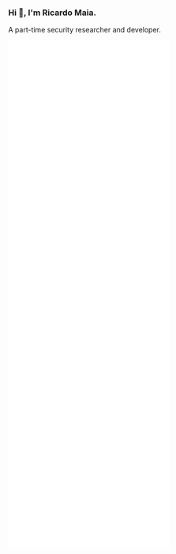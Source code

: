 ### Hi 👋, I'm Ricardo Maia. 
A part-time security researcher and developer.


<img src="https://raw.githubusercontent.com/ricardomaia/ricardomaia/main/github-metrics.svg" />
